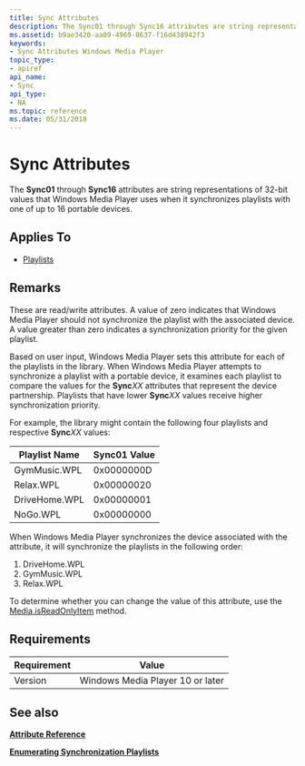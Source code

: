```yaml
---
title: Sync Attributes
description: The Sync01 through Sync16 attributes are string representations of 32-bit values that Windows Media Player uses when it synchronizes playlists with one of up to 16 portable devices.
ms.assetid: b9ae3420-aa09-4969-8637-f16d438942f3
keywords:
- Sync Attributes Windows Media Player
topic_type:
- apiref
api_name:
- Sync
api_type:
- NA
ms.topic: reference
ms.date: 05/31/2018
---
```


# Sync Attributes

The **Sync01** through **Sync16** attributes are string representations of 32-bit values that Windows Media Player uses when it synchronizes playlists with one of up to 16 portable devices.

## Applies To

-   [Playlists](playlist-attributes-ref.md)

## Remarks

These are read/write attributes. A value of zero indicates that Windows Media Player should not synchronize the playlist with the associated device. A value greater than zero indicates a synchronization priority for the given playlist.

Based on user input, Windows Media Player sets this attribute for each of the playlists in the library. When Windows Media Player attempts to synchronize a playlist with a portable device, it examines each playlist to compare the values for the **Sync***XX* attributes that represent the device partnership. Playlists that have lower **Sync***XX* values receive higher synchronization priority.

For example, the library might contain the following four playlists and respective **Sync***XX* values:



| Playlist Name | Sync01 Value |
|---------------|--------------|
| GymMusic.WPL  | 0x0000000D   |
| Relax.WPL     | 0x00000020   |
| DriveHome.WPL | 0x00000001   |
| NoGo.WPL      | 0x00000000   |



 

When Windows Media Player synchronizes the device associated with the attribute, it will synchronize the playlists in the following order:

1.  DriveHome.WPL
2.  GymMusic.WPL
3.  Relax.WPL

To determine whether you can change the value of this attribute, use the [Media.isReadOnlyItem](media-isreadonlyitem.md) method.

## Requirements



| Requirement | Value |
|--------------------|---------------------------------------------|
| Version<br/> | Windows Media Player 10 or later<br/> |



## See also

<dl> <dt>

[**Attribute Reference**](attribute-reference.md)
</dt> <dt>

[**Enumerating Synchronization Playlists**](enumerating-synchronization-playlists.md)
</dt> </dl>

 

 





